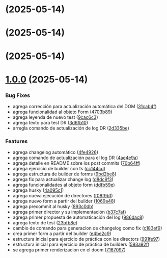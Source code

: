 # [](https://github.com/dr1602/patrones-diseno/compare/v1.0.0...v) (2025-05-14)



# [](https://github.com/dr1602/patrones-diseno/compare/v1.0.0...v) (2025-05-14)



# [](https://github.com/dr1602/patrones-diseno/compare/v1.0.0...v) (2025-05-14)



# [1.0.0](https://github.com/dr1602/patrones-diseno/compare/593a92ff50b7ef7d731cabd603d89eef2399b35b...v1.0.0) (2025-05-14)


### Bug Fixes

* agrega corrección para actualización automática del DOM ([31cab4f](https://github.com/dr1602/patrones-diseno/commit/31cab4fb79fd02f5e15809fa7f540ca0bc5b9ee2))
* agrega funcionalidad al objeto Form ([4703b89](https://github.com/dr1602/patrones-diseno/commit/4703b89fa68e0be28c2157152acb6fa86482bae5))
* agrega leyenda de nuevo test ([9cac6c3](https://github.com/dr1602/patrones-diseno/commit/9cac6c3535a9e227618877eb7843802f95f916c6))
* agrega texto para test DR ([3d6fb10](https://github.com/dr1602/patrones-diseno/commit/3d6fb107112af44a4a1b68ba9accfed338af6487))
* arregla comando de actualización de log DR ([2d335be](https://github.com/dr1602/patrones-diseno/commit/2d335be7491ce87e21c0d4b5ec812a0f3c59d7be))


### Features

* agrega changelog automático ([4fe4926](https://github.com/dr1602/patrones-diseno/commit/4fe4926e2e175820e3357075e7fdc4af4aaf78b7))
* agrega comando de actualización para el log DR ([4ae4e9a](https://github.com/dr1602/patrones-diseno/commit/4ae4e9ada25353c09f2fc1a9c0b099d331c85f41))
* agrega detalle en README sobre los post commits ([70b64ff](https://github.com/dr1602/patrones-diseno/commit/70b64ff0992c914e05798cf4821eb106ede89be6))
* agrega ejercicio de builder con ts ([cc144cd](https://github.com/dr1602/patrones-diseno/commit/cc144cd5a2ed6c4e40e43b1b75142afc2cbcf123))
* agrega estructura de builder de forms ([9bd2be8](https://github.com/dr1602/patrones-diseno/commit/9bd2be8537d5a2347ecd6b0c8bd6a7057adae6d3))
* agrega fix para actualizar change log ([d8dc9f3](https://github.com/dr1602/patrones-diseno/commit/d8dc9f3a2da6abe83ddb0b8213e73b89d49c78c1))
* agrega funcionalidades al objeto form ([ddfb59e](https://github.com/dr1602/patrones-diseno/commit/ddfb59e0cd2e7baab69d737c549252f660bc6f96))
* agrega husky ([4a095c1](https://github.com/dr1602/patrones-diseno/commit/4a095c1d036289c3316a32c2c21a4534788ef594))
* agrega nueva ejecución de directores ([f08f9b1](https://github.com/dr1602/patrones-diseno/commit/f08f9b1f4f2815ced9d6f1e1db83238c4d87ee62))
* agrega nuevo form a partir del builder ([1069a48](https://github.com/dr1602/patrones-diseno/commit/1069a4819c94a4605b10cf3797ab042dae3d49d1))
* agrega precommit al husky ([893c0db](https://github.com/dr1602/patrones-diseno/commit/893c0dbdb7c136a80eed23deeda67547c034b3c2))
* agrega primer director y su implementación ([b37c7af](https://github.com/dr1602/patrones-diseno/commit/b37c7af6759706a7a4f1f5d5d4237513874b3c33))
* agrega primer propuesta de automaticación del log ([986dac8](https://github.com/dr1602/patrones-diseno/commit/986dac8041b8fbec64c7749486f5cfe6e1f7e93b))
* agrega texto de test ([23bfb8e](https://github.com/dr1602/patrones-diseno/commit/23bfb8e50300c77fb826de74a356d30138aaaea7))
* cambio de comando para generacion de changelog como fix ([c183ef9](https://github.com/dr1602/patrones-diseno/commit/c183ef92ca6b70bd82865045210fd3627bb9120e))
* crea primer form a partir del builder ([e4be2c9](https://github.com/dr1602/patrones-diseno/commit/e4be2c92a51311e7197b09ba03dee7e06a631e05))
* estructura inicial para ejercicio de práctica con los directors ([991fe97](https://github.com/dr1602/patrones-diseno/commit/991fe9786f94ed5ba48cfdfc55db269251d47d62))
* estructura inicial para ejercicio de práctica de builders ([593a92f](https://github.com/dr1602/patrones-diseno/commit/593a92ff50b7ef7d731cabd603d89eef2399b35b))
* se agrega primer renderizacion en el doom ([7167097](https://github.com/dr1602/patrones-diseno/commit/716709726fd97d776a963009f486e3a346bbe022))



